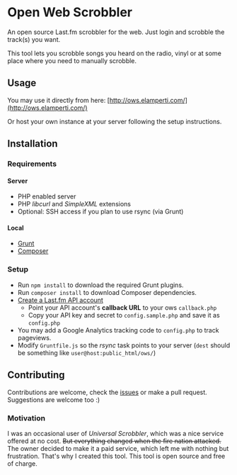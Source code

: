 # Open Web Scrobbler
An open source Last.fm scrobbler for the web. Just login and scrobble the track(s) you want.

This tool lets you scrobble songs you heard on the radio, vinyl or at some place where you need to manually scrobble.


## Usage
You may use it directly from here: [http://ows.elamperti.com/](http://ows.elamperti.com/)

Or host your own instance at your server following the setup instructions.


## Installation

### Requirements
#### Server
  * PHP enabled server 
  * PHP *libcurl* and *SimpleXML* extensions
  * Optional: SSH access if you plan to use rsync (via Grunt)

#### Local
  * [Grunt](http://gruntjs.com/)
  * [Composer](https://getcomposer.org/)


### Setup
  * Run `npm install` to download the required Grunt plugins.
  * Run `composer install` to download Composer dependencies.
  * [Create a Last.fm API account](http://www.last.fm/api/account/create) 
    * Point your API account's **callback URL** to your ows `callback.php`
    * Copy your API key and secret to `config.sample.php` and save it as `config.php`
  * You may add a Google Analytics tracking code to `config.php` to track pageviews.
  * Modify `Gruntfile.js` so the *rsync* task points to your server (`dest` should be something like `user@host:public_html/ows/`)

## Contributing
Contributions are welcome, check the [issues](https://github.com/elamperti/OpenWebScrobbler/issues) or make a pull request. Suggestions are welcome too :)

### Motivation
I was an occasional user of *Universal Scrobbler*, which was a nice service offered at no cost. ~~But everything changed when the fire nation attacked.~~
The owner decided to make it a paid service, which left me with nothing but frustration. That's why I created this tool. This tool is open source and free of charge.
